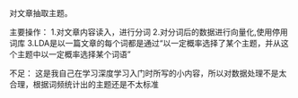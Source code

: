 对文章抽取主题。

主要操作：
1.对文章内容读入，进行分词
2.对分词后的数据进行向量化,使用停用词库
3.LDA是以一篇文章的每个词都是通过“以一定概率选择了某个主题，并从这个主题中以一定概率选择某个词语”

不足：
    这是我自己在学习深度学习入门时所写的小内容，所以对数据处理不是太合理，根据词频统计出的主题还是不太标准

